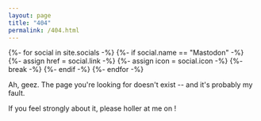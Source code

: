 ```yaml
---
layout: page
title: "404"
permalink: /404.html
---
```


{%- for social in site.socials -%}
    {%- if social.name == "Mastodon" -%}
        {%- assign href = social.link -%}
        {%- assign icon = social.icon -%}
        {%- break -%}
    {%- endif -%}
{%- endfor -%}

Ah, geez. The page you're looking for doesn't exist -- and it's probably my fault.

If you feel strongly about it, please holler at me on
<a class="alt-link" href="{{ href | escape }}" title="Mastodon" target="_blank">
    <i class="fa-brands {{ icon }} fa-beat" style="--fa-beat-scale: 1.25; --fa-animation-duration: 1.75s; --fa-animation-delay: 2.0s;"></i>
</a>
!
